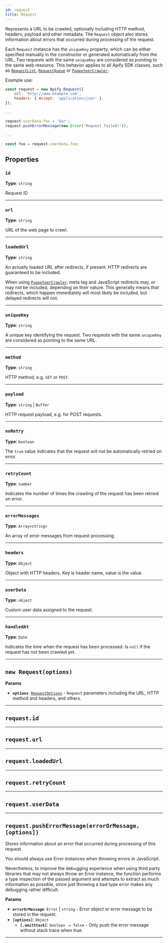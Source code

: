 ```yaml
---
id: request
title: Request
---
```


<a name="request"></a>

Represents a URL to be crawled, optionally including HTTP method, headers, payload and other metadata. The `Request` object also stores information
about errors that occurred during processing of the request.

Each `Request` instance has the `uniqueKey` property, which can be either specified manually in the constructor or generated automatically from the
URL. Two requests with the same `uniqueKey` are considered as pointing to the same web resource. This behavior applies to all Apify SDK classes, such
as [`RequestList`](/docs/api/request-list), [`RequestQueue`](/docs/api/request-queue) or [`PuppeteerCrawler`](/docs/api/puppeteer-crawler).

Example use:

```javascript
const request = new Apify.Request({
    url: 'http://www.example.com',
    headers: { Accept: 'application/json' },
});

...

request.userData.foo = 'bar';
request.pushErrorMessage(new Error('Request failed!'));

...

const foo = request.userData.foo;
```

## Properties

### `id`

**Type**: `string`

Request ID

---

### `url`

**Type**: `string`

URL of the web page to crawl.

---

### `loadedUrl`

**Type**: `string`

An actually loaded URL after redirects, if present. HTTP redirects are guaranteed to be included.

When using [`PuppeteerCrawler`](/docs/api/puppeteer-crawler), meta tag and JavaScript redirects may, or may not be included, depending on their
nature. This generally means that redirects, which happen immediately will most likely be included, but delayed redirects will not.

---

### `uniqueKey`

**Type**: `string`

A unique key identifying the request. Two requests with the same `uniqueKey` are considered as pointing to the same URL.

---

### `method`

**Type**: `string`

HTTP method, e.g. `GET` or `POST`.

---

### `payload`

**Type**: `string` | `Buffer`

HTTP request payload, e.g. for POST requests.

---

### `noRetry`

**Type**: `boolean`

The `true` value indicates that the request will not be automatically retried on error.

---

### `retryCount`

**Type**: `number`

Indicates the number of times the crawling of the request has been retried on error.

---

### `errorMessages`

**Type**: `Array<string>`

An array of error messages from request processing.

---

### `headers`

**Type**: `Object`

Object with HTTP headers. Key is header name, value is the value.

---

### `userData`

**Type**: `object`

Custom user data assigned to the request.

---

### `handledAt`

**Type**: `Date`

Indicates the time when the request has been processed. Is `null` if the request has not been crawled yet.

---

<a name="request"></a>

## `new Request(options)`

**Params**

-   **`options`**: [`RequestOptions`](/docs/typedefs/request-options) - `Request` parameters including the URL, HTTP method and headers, and others.

---

<a name="id"></a>

## `request.id`

---

<a name="url"></a>

## `request.url`

---

<a name="loadedurl"></a>

## `request.loadedUrl`

---

<a name="retrycount"></a>

## `request.retryCount`

---

<a name="userdata"></a>

## `request.userData`

---

<a name="pusherrormessage"></a>

## `request.pushErrorMessage(errorOrMessage, [options])`

Stores information about an error that occurred during processing of this request.

You should always use Error instances when throwing errors in JavaScript.

Nevertheless, to improve the debugging experience when using third party libraries that may not always throw an Error instance, the function performs
a type inspection of the passed argument and attempts to extract as much information as possible, since just throwing a bad type error makes any
debugging rather difficult.

**Params**

-   **`errorOrMessage`**: `Error` | `string` - Error object or error message to be stored in the request.
-   **`[options]`**: `Object`
    -   **`[.omitStack]`**: `boolean` <code> = false</code> - Only push the error message without stack trace when true.

---
